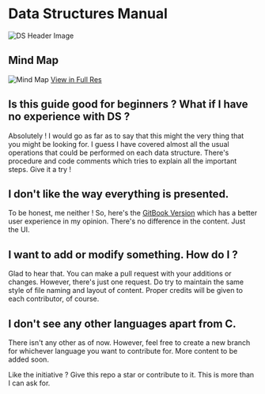 # Data Structures Manual

![DS Header Image](https://i.imgur.com/XxR19gB.png)

## Mind Map
![Mind Map](https://i.imgur.com/5m9tojm.png)
[View in Full Res](https://coggle.it/diagram/Xw3BX0l_UGq4pZSV/t/data-structures-in-c/fda843ad62c446e0df85e164749a6bed2b9f88ada72aa60ecedb2257b75c19d6)

## Is this guide good for beginners ? What if I have no experience with DS ?

Absolutely ! I would go as far as to say that this might the very thing that you might be looking for. I guess I have covered almost all the usual operations that could be performed on each data structure. There's procedure and code comments which tries to explain all the important steps. Give it a try !

## I don't like the way everything is presented.

To be honest, me neither ! So, here's the [GitBook Version](https://nitinranganath.gitbook.io/data-structures/) which has a better user experience in my opinion. There's no difference in the content. Just the UI.

## I want to add or modify something. How do I ?

Glad to hear that. You can make a pull request with your additions or changes. However, there's just one request. Do try to maintain the same style of file naming and layout of content. Proper credits will be given to each contributor, of course.

## I don't see any other languages apart from C.

There isn't any other as of now. However, feel free to create a new branch for whichever language you want to contribute for. More content to be added soon.


Like the initiative ? Give this repo a star or contribute to it. This is more than I can ask for.

